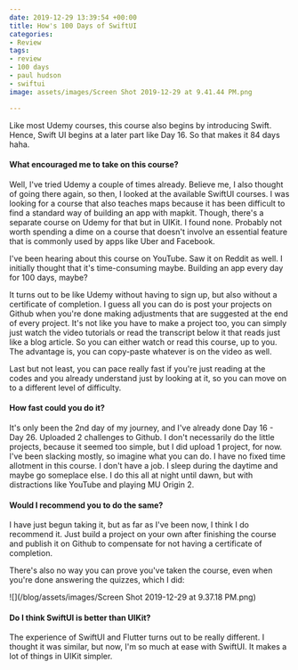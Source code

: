 ```yaml
---
date: 2019-12-29 13:39:54 +00:00
title: How's 100 Days of SwiftUI
categories:
- Review
tags:
- review
- 100 days
- paul hudson
- swiftui
image: assets/images/Screen Shot 2019-12-29 at 9.41.44 PM.png

---
```

Like most Udemy courses, this course also begins by introducing Swift. Hence, Swift UI begins at a later part like Day 16. So that makes it 84 days haha.

#### What encouraged me to take on this course?

Well, I've tried Udemy a couple of times already. Believe me, I also thought of going there again, so then, I looked at the available SwiftUI courses. I was looking for a course that also teaches maps because it has been difficult to find a standard way of building an app with mapkit. Though, there's a separate course on Udemy for that but in UIKit. I found none. Probably not worth spending a dime on a course that doesn't involve an essential feature that is commonly used by apps like Uber and Facebook.

I've been hearing about this course on YouTube. Saw it on Reddit as well. I initially thought that it's time-consuming maybe. Building an app every day for 100 days, maybe?

It turns out to be like Udemy without having to sign up, but also without a certificate of completion. I guess all you can do is post your projects on Github when you're done making adjustments that are suggested at the end of every project. It's not like you have to make a project too, you can simply just watch the video tutorials or read the transcript below it that reads just like a blog article. So you can either watch or read this course, up to you. The advantage is, you can copy-paste whatever is on the video as well.

Last but not least, you can pace really fast if you're just reading at the codes and you already understand just by looking at it, so you can move on to a different level of difficulty.

#### How fast could you do it?

It's only been the 2nd day of my journey, and I've already done Day 16 - Day 26. Uploaded 2 challenges to Github. I don't necessarily do the little projects, because it seemed too simple, but I did upload 1 project, for now. I've been slacking mostly, so imagine what you can do. I have no fixed time allotment in this course. I don't have a job. I sleep during the daytime and maybe go someplace else. I do this all at night until dawn, but with distractions like YouTube and playing MU Origin 2.

#### Would I recommend you to do the same?

I have just begun taking it, but as far as I've been now, I think I do recommend it. Just build a project on your own after finishing the course and publish it on Github to compensate for not having a certificate of completion.

There's also no way you can prove you've taken the course, even when you're done answering the quizzes, which I did:

![](/blog/assets/images/Screen Shot 2019-12-29 at 9.37.18 PM.png)

#### Do I think SwiftUI is better than UIKit?

The experience of SwiftUI and Flutter turns out to be really different. I thought it was similar, but now, I'm so much at ease with SwiftUI. It makes a lot of things in UIKit simpler.